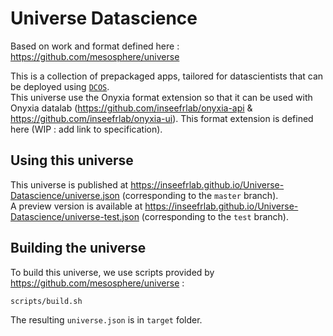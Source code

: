 # Universe Datascience

Based on work and format defined here : https://github.com/mesosphere/universe

This is a collection of prepackaged apps, tailored for datascientists that can be deployed using [`DCOS`](https://dcos.io/).  
This universe use the Onyxia format extension so that it can be used with Onyxia datalab (https://github.com/inseefrlab/onyxia-api & https://github.com/inseefrlab/onyxia-ui). This format extension is defined here (WIP : add link to specification).

## Using this universe

This universe is published at https://inseefrlab.github.io/Universe-Datascience/universe.json (corresponding to the `master` branch).  
A preview version is available at https://inseefrlab.github.io/Universe-Datascience/universe-test.json (corresponding to the `test` branch).  

## Building the universe

To build this universe, we use scripts provided by https://github.com/mesosphere/universe :

```
scripts/build.sh
```

The resulting `universe.json` is in `target` folder.
